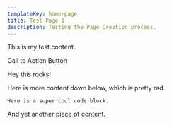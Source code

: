 ```yaml
---
templateKey: home-page
title: Test Page 1
description: Testing the Page Creation process.
---
```

This is my test content.

<CallToAction url="/" align="center" bgColor="midnightblue">Call to Action Button</CallToAction>

<Testimonial image="/img/adam-solomon-whudozd5iyu-unsplash.jpg" attribution="Check this out">
  Hey this rocks!</Testimonial>

Here is more content down below, which is pretty rad.

```
Here is a super cool code block.
```

And yet another piece of content.